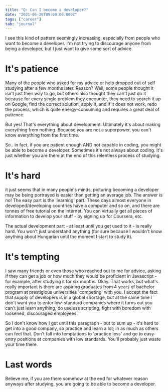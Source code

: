 ```yaml
---
title: "Q: Can I become a developer?"
date: "2021-06-20T09:00:00.009Z"
tags: ["career"]
tab: "journal"
---
```


I see this kind of pattern seemingly increasing, especially from people who want to become a developer. I'm not trying to discourage anyone from being a developer, but I just want to give some sort of advice.

# It's patience

Many of the people who asked for my advice or help dropped out of self studying after a few months later. Reason? Well, some people thought it isn't just their way to go, but others also thought they can't just do it because for every single problem they encounter, they need to search it up on Google, find the correct solution, apply it, and if it does not work, redo the process, which is quite energy-consuming and requires a great deal of patience.

But yes! That's everything about development. Ultimately it's about making everything from nothing. Because you are not a superpower, you can't know everything from the first time.

So.. in fact, if you are patient enough AND not capable in coding, you might be able to become a developer. Sometimes it's not always about coding. It's just whether you are there at the end of this relentless process of studying.

# It's hard

it just seems that in many people's minds, picturing becoming a developer may be being portrayed is easier than getting an average job. The answer is no! The easy part is the 'learning' part. These days almost everyone in developed/developing countries have a computer and so on, and there are tonnes of free tutorial on the internet. You can virtually get all pieces of information to develop your stuff - by signing up for Coursera, etc.

The actual development part - at least until you get used to it - is really hard. You won't just understand anything (for sure because I wouldn't know anything about Hungarian until the moment I start to study it).

# It's tempting

I saw many friends or even those who reached out to me for advice, asking if they can get a job or how much they would be proficient in Javascript - for example, after studying it for six months. Okay. That works, but what's really important is there are aspiring graduates from 4 years of bachelor program at prestigious universities 'competing' with you. I accept the fact that supply of developers is in a global shortage, but at the same time I don't want you to enter low-standard companies where it turns out you can't just learn anything, do useless scripting, fight with boredom with loosened, discouraged employees.

So I don't know how I got until this paragraph - but to sum up - it's hard to get into a good company, so practice and learn a lot; in as much as others can feel that. Don't fall into temptations to 'practice less' and go to easy-entry positions at companies with low standards. You'll probably just waste your time there.

# Last words

Believe me, if you are there somehow at the end for whatever reason anyways after studying, you are going to be able to become a developer.